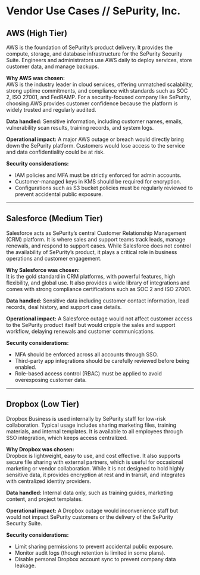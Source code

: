 # Vendor Use Cases // SePurity, Inc.

## AWS (High Tier)
AWS is the foundation of SePurity’s product delivery. It provides the compute, storage, and database infrastructure for the SePurity Security Suite. Engineers and administrators use AWS daily to deploy services, store customer data, and manage backups.  

**Why AWS was chosen:**  
AWS is the industry leader in cloud services, offering unmatched scalability, strong uptime commitments, and compliance with standards such as SOC 2, ISO 27001, and FedRAMP. For a security-focused company like SePurity, choosing AWS provides customer confidence because the platform is widely trusted and regularly audited.  

**Data handled:** Sensitive information, including customer names, emails, vulnerability scan results, training records, and system logs.  

**Operational impact:** A major AWS outage or breach would directly bring down the SePurity platform. Customers would lose access to the service and data confidentiality could be at risk.  

**Security considerations:**  
- IAM policies and MFA must be strictly enforced for admin accounts.  
- Customer-managed keys in KMS should be required for encryption.  
- Configurations such as S3 bucket policies must be regularly reviewed to prevent accidental public exposure.  

---

## Salesforce (Medium Tier)
Salesforce acts as SePurity’s central Customer Relationship Management (CRM) platform. It is where sales and support teams track leads, manage renewals, and respond to support cases. While Salesforce does not control the availability of SePurity’s product, it plays a critical role in business operations and customer engagement.  

**Why Salesforce was chosen:**  
It is the gold standard in CRM platforms, with powerful features, high flexibility, and global use. It also provides a wide library of integrations and comes with strong compliance certifications such as SOC 2 and ISO 27001.  

**Data handled:** Sensitive data including customer contact information, lead records, deal history, and support case details.  

**Operational impact:** A Salesforce outage would not affect customer access to the SePurity product itself but would cripple the sales and support workflow, delaying renewals and customer communications.  

**Security considerations:**  
- MFA should be enforced across all accounts through SSO.  
- Third-party app integrations should be carefully reviewed before being enabled.  
- Role-based access control (RBAC) must be applied to avoid overexposing customer data.  

---

## Dropbox (Low Tier)
Dropbox Business is used internally by SePurity staff for low-risk collaboration. Typical usage includes sharing marketing files, training materials, and internal templates. It is available to all employees through SSO integration, which keeps access centralized.  

**Why Dropbox was chosen:**  
Dropbox is lightweight, easy to use, and cost effective. It also supports secure file sharing with external partners, which is useful for occasional marketing or vendor collaboration. While it is not designed to hold highly sensitive data, it provides encryption at rest and in transit, and integrates with centralized identity providers.  

**Data handled:** Internal data only, such as training guides, marketing content, and project templates.  

**Operational impact:** A Dropbox outage would inconvenience staff but would not impact SePurity customers or the delivery of the SePurity Security Suite.  

**Security considerations:**  
- Limit sharing permissions to prevent accidental public exposure.  
- Monitor audit logs (though retention is limited in some plans).  
- Disable personal Dropbox account sync to prevent company data leakage.  
